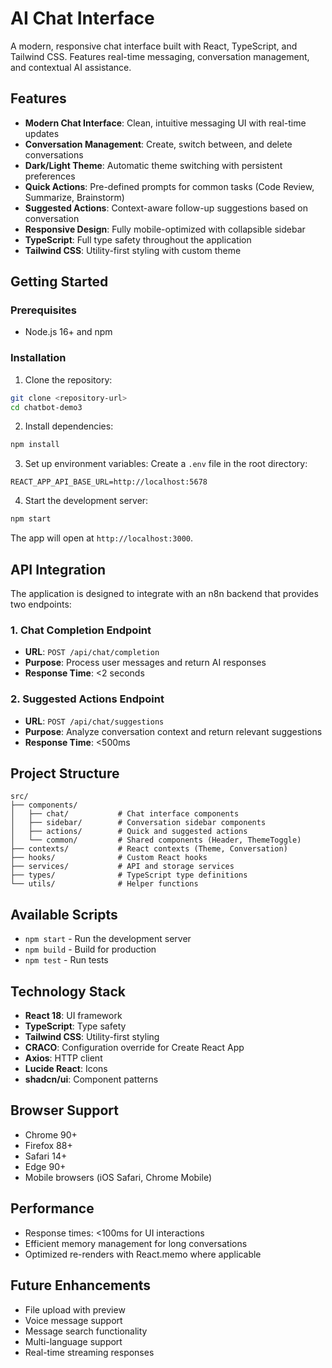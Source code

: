 # AI Chat Interface

A modern, responsive chat interface built with React, TypeScript, and Tailwind CSS. Features real-time messaging, conversation management, and contextual AI assistance.

## Features

- **Modern Chat Interface**: Clean, intuitive messaging UI with real-time updates
- **Conversation Management**: Create, switch between, and delete conversations
- **Dark/Light Theme**: Automatic theme switching with persistent preferences
- **Quick Actions**: Pre-defined prompts for common tasks (Code Review, Summarize, Brainstorm)
- **Suggested Actions**: Context-aware follow-up suggestions based on conversation
- **Responsive Design**: Fully mobile-optimized with collapsible sidebar
- **TypeScript**: Full type safety throughout the application
- **Tailwind CSS**: Utility-first styling with custom theme

## Getting Started

### Prerequisites

- Node.js 16+ and npm

### Installation

1. Clone the repository:
```bash
git clone <repository-url>
cd chatbot-demo3
```

2. Install dependencies:
```bash
npm install
```

3. Set up environment variables:
Create a `.env` file in the root directory:
```env
REACT_APP_API_BASE_URL=http://localhost:5678
```

4. Start the development server:
```bash
npm start
```

The app will open at `http://localhost:3000`.

## API Integration

The application is designed to integrate with an n8n backend that provides two endpoints:

### 1. Chat Completion Endpoint
- **URL**: `POST /api/chat/completion`
- **Purpose**: Process user messages and return AI responses
- **Response Time**: <2 seconds

### 2. Suggested Actions Endpoint
- **URL**: `POST /api/chat/suggestions`
- **Purpose**: Analyze conversation context and return relevant suggestions
- **Response Time**: <500ms

## Project Structure

```
src/
├── components/
│   ├── chat/           # Chat interface components
│   ├── sidebar/        # Conversation sidebar components
│   ├── actions/        # Quick and suggested actions
│   └── common/         # Shared components (Header, ThemeToggle)
├── contexts/           # React contexts (Theme, Conversation)
├── hooks/              # Custom React hooks
├── services/           # API and storage services
├── types/              # TypeScript type definitions
└── utils/              # Helper functions
```

## Available Scripts

- `npm start` - Run the development server
- `npm build` - Build for production
- `npm test` - Run tests

## Technology Stack

- **React 18**: UI framework
- **TypeScript**: Type safety
- **Tailwind CSS**: Utility-first styling
- **CRACO**: Configuration override for Create React App
- **Axios**: HTTP client
- **Lucide React**: Icons
- **shadcn/ui**: Component patterns

## Browser Support

- Chrome 90+
- Firefox 88+
- Safari 14+
- Edge 90+
- Mobile browsers (iOS Safari, Chrome Mobile)

## Performance

- Response times: <100ms for UI interactions
- Efficient memory management for long conversations
- Optimized re-renders with React.memo where applicable

## Future Enhancements

- File upload with preview
- Voice message support
- Message search functionality
- Multi-language support
- Real-time streaming responses
